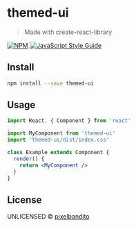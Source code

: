 # themed-ui

> Made with create-react-library

[![NPM](https://img.shields.io/npm/v/themed-ui.svg)](https://www.npmjs.com/package/themed-ui) [![JavaScript Style Guide](https://img.shields.io/badge/code_style-standard-brightgreen.svg)](https://standardjs.com)

## Install

```bash
npm install --save themed-ui
```

## Usage

```jsx
import React, { Component } from 'react'

import MyComponent from 'themed-ui'
import 'themed-ui/dist/index.css'

class Example extends Component {
  render() {
    return <MyComponent />
  }
}
```

## License

UNLICENSED © [pixelbandito](https://github.com/pixelbandito)
